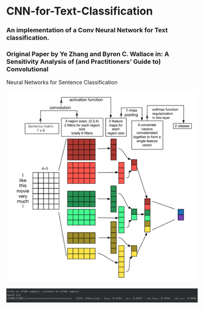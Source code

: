 # CNN-for-Text-Classification
### An implementation of a Conv Neural Network for Text classification.
### Original Paper by Ye Zhang and Byron C. Wallace in: A Sensitivity Analysis of (and Practitioners’ Guide to) Convolutional
Neural Networks for Sentence Classification

![](Model.PNG)



![](Training_results.PNG	)
